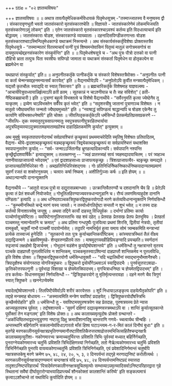 +++
title = "०२ ज्ञातव्यविषयः"

+++
ज्ञातव्यविषयः ॥ ॥ अथात्र तावत्पैतृमेधिककर्मविधायकं पितृमेधसूत्रम् -"तस्माज्जातस्य वै मनुष्यस्य द्वौ । संस्कारावृणभूतौ भवतो जातसंस्कारो मृतसंस्कारश्चेति ॥ विज्ञायते - जातसंस्कारेणेमं लोकमभिजयति मृतसंस्कारेणाऽमुं लोकम्" इति । एतेन जातसंस्कारो मृतसंस्कारश्चाऽवश्यं कर्तव्य इति विदधात्याचार्य इति बोद्धव्यम् । जातसंस्काराः षोडश,
संस्कारकाण्डे व्याख्याताः । दहनादिसपिण्डीकरणान्ताः षोडश मृतसंस्काराश्चााऽस्मिन्पितृमेधकाण्डे यथाक्रमं निरूप्यन्ते । अथ संस्कार्यसंस्कर्तृविशेषाः प्रोक्तास्तत्रैव पितृमेधसूत्रे - “तस्मान्मातरं पितरमाचार्यं पत्नीं पुत्रं शिष्यमन्तेवासिनं पितृव्यं मातुलं
सगोत्रमसगोत्रं वा दायमुपयच्छेद्दहनसंस्कारेण संस्कुर्वन्ति" इति ॥ ॥ पितृमेधशेषसूत्रे च - “अथ पुत्रः पौत्रो दत्तको वा
पत्नी दौहित्रो भ्राता तत्पुत्रः पिता स्वस्रीयः सपिण्डो जामाता वा यथाक्रमं संस्कर्ता पितृमेधेन वा होतृकल्पेन वा ब्रह्ममेधेन वा


यथाप्राप्तं संस्कुर्यात्" इति॥ ॥ अनुपनीतकर्तृके पत्नीकर्तृके च संस्कारे विशेषस्तत्रैवोक्तः - "अनुपनीतः पत्नी वा कर्ता
चेन्मन्त्रवद्दहनमन्यत्सर्वं कारयेत्” इति ॥ वैद्यनाथीयेऽपि - "अनुपेतोऽपि कुर्वीत मन्त्रवत्पैतृमेधिकम् । यद्यसौ कृतचौलः
स्याद्यदि वा स्यात् त्रिवत्सरः" इति ॥ ॥ ब्रह्मचारिकर्तृके विशेषमाह याज्ञवल्क्यः - "आचार्यपित्रुपाध्यायान्निर्हृत्याऽपि व्रती
व्रतम् । सूतकान्नं न चाऽश्नीयान्न च तैः सह संविशेत्" ( व्रती-नैष्ठिकब्रह्मचारी ) इति ॥ पुत्राणां बहुत्वे विभक्तत्वे च विशेषो
वैद्यनाथीये - “सर्वैरनुमतिं कृत्वा ज्येष्ठेनैव तु यत्कृतम् । द्रव्येण चाऽविभक्तेन सर्वैरेव कृतं भवेत्" इति ॥ “सदृशस्त्रीषु जातानां
पुत्राणाञ्च विशेषतः । न मातृतो ज्यैष्ठ्यमस्ति जन्मतो ज्यैष्ठ्यमुच्यते" इति ॥ “नवश्राद्धं सपिण्डत्वं श्राद्धान्यपि च षोडश
एकेनैव तु कार्याणि संविभक्तधनेष्वपि" इति चोक्तः ॥ जीवत्पितृककर्तृकेऽपि धर्मसिन्धौ प्रेतकर्मप्रतिप्रसवप्रकरणे --"जीवत्पि-
तृकः स्वमातुरपुत्रसापत्नमातुः स्वपुत्रसपत्नीपुत्ररहितभार्याया अपुत्रपितृव्यस्याऽपुत्रमातामहमातामह्योश्च दाहादिप्रेतकर्माणि
कुर्यात्" इत्युक्तम् ॥  

  अथ मुमूर्षुः स्वकृतपापापनोदनार्थं सर्वप्रायश्चित्तं कृच्छ्ररूपं प्रथममाचरेदिति स्मृतिषु विशेषतः प्रतिपादितम्, वैद्यना-
थीये-द्वादशाब्दकृच्छ्ररूपं षडब्दकृच्छ्ररूपं त्रिद्व्येकाब्दकृच्छ्ररूपं वा सर्वप्रायश्चित्तं यथाशक्ति स्वपापानुसारेण कुर्यात् -- “सर्व-
जन्माऽऽर्जितानीह भ्रूणहत्यादिकान्यपि। सर्वपापानि नश्यन्ति कृच्छ्रैर्द्वादशवार्षिकैः" इत्याद्युक्तम् ॥ तल्लक्षणन्तु -- "त्र्यहं प्रातस्त्र्यहं
सायं त्र्यहमद्यादयाचितम् । परं त्र्यहञ्च नाश्नीयात्प्राजापत्यो भवेदयम्" ॥ एवं द्वादशाहसाध्यः प्राजापत्यकृच्छ्रः । त्रिंशत्प्राजापत्यैर-
ब्दकृच्छ्रः सम्पद्यते । प्राजापत्यप्रतिनिधिरेका गौः । अब्दप्रतिनिधिस्त्रिंशद्गावः । गोः प्रतिनिधिर्निष्कनिष्कार्धनिष्कपादान्यतमप्रमाणं
सुवर्णं रजतं वा शक्तेरनुरूपम् । चत्वारः कर्षा निष्कम् । अशीतिर्गुञ्जाः कर्षः ॥ इति ज्ञेयम् ॥ ॥ अथाऽन्यान्यपि दानान्युक्तानि


वैद्यनाथीये -- “आतुरो वाऽथ पुत्रो वा दद्युरासन्नबान्धवाः । उत्क्रान्तिवैतरण्यौ च दशदानानि चैव हि ॥ प्रेतेऽपि कृत्वा तं प्रेतं
शवधर्मे नियोजयेत् ॥ गोभूतिलहिरण्याज्यवस्त्रधान्यगुडानि च। रौप्यं लवणमित्याहुर्दश दानानि पण्डिताः” इत्यादि ॥ ॥
अथ धनिष्ठापञ्चकत्रिपुष्करद्विपुष्करयोगादौ मरणे कर्तव्यविधानान्युक्तानि निर्णयसिन्धौ -- “कुम्भमीनस्थिते चन्द्रे मरणं यस्य
जायते। न तस्योर्ध्वगतिर्दृष्टा सन्ततौ न शुभं भवेत् ॥ न तस्य दाहः कर्तव्यो विनाशात्स्वेषु जन्तुषु । अथवा तद्दिने कार्यो दाहस्तु
विधिपूर्वकः ॥ दर्भाणां प्रतिमाः कार्याः पञ्चोर्णासूत्रवेष्टिताः। यवपिष्टेनानुलिप्तास्ताभिः सह शवं दहेत् ॥ प्रेतवाहः प्रेतसखः प्रेतपः
प्रेतभूमिपः । प्रेतहर्ता पञ्चमस्तु नामान्येतानि च क्रमात्" ॥ अथ प्रतिमा गन्धपुष्पैः पूजयित्वा प्रथमां शिरसि, द्वितीयां नेत्रयोः,
तृतीयां वामकुक्षौ, चतुर्थीं नाभौ पञ्चमीं पादयोर्न्यसेत् । तदुपरि नामभिर्घृतं हुत्वा यमाय सोमं त्र्यम्बकमिति मन्त्राभ्यां प्रत्येकं
तास्वाज्यं हुनेदिति । “सूतकान्ते ततः पुत्रः कुर्याच्छान्तिकपौष्टिकम् । कांस्यपात्रस्थितं तैलं वीक्ष्य दद्याद्विजन्मने ॥ ब्रह्मविष्णुमहे-
शेन्द्रवरुणप्रीतये ततः । माषमुद्गयवव्रीहिप्रियङ्ग्वादि प्रयच्छति॥ स्वर्णदानं रुद्रजाप्यं लक्षहोमो द्विजार्चनम् । गोभूदानं षडंशेन
कुर्याद्दोषोपशान्तये” इति ॥ धर्मसिन्धौ तु नक्षत्रान्तरे मृतस्य पञ्चके दाहप्राप्तौ पुत्तलविधिरेव न शान्तिकम्, पञ्चकमृतस्याऽश्विन्यां
दाहप्राप्तौ शान्तिकमेव न पुत्तलविधिः, इति विशेषः प्रोक्तः ॥ त्रिपुष्करद्विपुष्करयोगौ धर्मसिन्धावुक्तौ -- "यदि भद्रातिथीनां
स्याद्भानुभौमशनैश्चरैः। त्रिपादृक्षैश्च संयोगस्तदा योगस्त्रिपुष्करः ॥ द्विपुष्करो द्वयोर्योगेऽथवाऽयं स्याद्विपादभैः । पुनर्वसूत्तराऽषाढा-
कृत्तिकोत्तरफल्गुनी ॥ पूर्वभाद्रा विशाखा च ज्ञेयमेतत्त्रिपादभम्। मृगचित्राधनिष्ठा च ज्ञेयमेतद्विपादभम्" इति । तत्र कर्तव्य-
विधानमप्युक्तं निर्णयसिन्धौ -- "द्वित्रिपुष्करयोगे तु मृतिर्मृत्यन्तरावहा । दहने मरणे चैव त्रिगुणं स्यात् त्रिपुष्करे ॥ खननेऽप्येवमेव

[^१]: द्वितीयासप्तमीद्वादशीतिथीनाम् [[सम्पादकटिप्पनी - अस्योल्लेखः न लब्धः]]


स्यादेतद्दोषोपशान्तये। तिलपिष्टैर्यवैर्वाऽपि शरीरं कारयेत्ततः ॥ शूर्पे निधायाऽलङ्कृत्य दाहयेत्पैतृकोपरि" इति ॥ तद्दाहे
मन्त्रमाह बोधायनः -- “अस्मात्वमिति मन्त्रेण यवपिष्टं प्रदाहयेत् । द्वित्रिपुष्करयोर्दोषस्त्रिभिः कृच्छैर्व्यपोहति" इति ॥
धर्मसिन्धौ तु - यवपिष्टमयपुरुषत्रयेण सह प्रेतदाहः, पुरुषत्रयस्य प्रेते न्यास आज्याहुतयश्च पूर्ववत् । तद्दोषशान्तये - 'सुवर्णं
दक्षिणां दद्यात्कृष्णवस्त्रमथाऽपि वा । शान्तिं कुर्यात्सूतकान्ते पूर्वोक्तां तेन मङ्गलम्' इति विशेषः प्रोक्तः॥ ॥ अथ
कालाख्यमृत्युदोषः प्रोक्तो ग्रन्थान्तरे - “अर्काधिष्ठितभाद्वदन्त्युडुगणा नष्टासु दिक्षु क्रमादीशानादिषु चान्तराणि गणये-
च्चत्वार्यथ त्रीन्बहिः । अन्तस्थानि बहिर्गतानि सकलान्येवंविधाऽगारतो माँसं हिश्व घटाऽन्त्यम-ग-र-मितं कालं दिनौघं बुधाः"
इति ॥ मृतगेहे मरणकालीनसूर्यनक्षत्रप्रभृतिगण्यमानौरष्टाविंशतिकैरुत्तराषाढोत्तरमभिजित्सहितैश्चन्द्रनक्षत्रैः कालाख्यमृत्युरीशा-
नकोणमारभ्य क्रमाच्चतुर्भिरन्तः प्रविशति त्रिभिः पूर्वस्यां मध्यात् बहिर्निर्गच्छति, पुनराग्नेयकोणमारभ्य चतुर्भिः प्रविशति
त्रिभिर्दक्षिणस्यां निर्गच्छति, ततो नैर्ऋत्यकोणमारभ्य चतुर्भिः प्रविशति त्रिभिर्निर्गच्छति पुनरपि वायव्यकोणाच्चतुर्भिः प्रविशति
त्रिभिनिर्गच्छति, एवं प्रवेशादिनिर्गमान्तं चतुर्ष्वपि नक्षत्रसप्तकेषु मरणे क्रमेण ७५, ४८, २४, २०, ५, ३, २ दिनपर्यन्तं तद्गृहे
मरणाद्यनिष्टं करोतीत्यर्थः । मरणकालीनसूर्यनक्षत्राद्गण्यमानं चन्दनक्षत्रं यदि ७५, ४८, २४ दिनपर्यन्तमनिष्टप्रदं स्यात्तदा
तादृशाऽनिष्टपरिहारार्थं 'पित्रादेर्मरणकालीननक्षत्रसूचितमृत्योः सम्भाव्याऽपमृत्य्वादिसर्वाऽनिष्टपरिहारद्वारा गृहे स्थितानां सर्वेषां
दीर्घायुरारोग्याभयादिप्राप्त्यर्थं शौनकोक्तां कालशान्तिं करिष्ये' इति सङ्कल्पमात्रं कृत्वाऽऽशौचान्ते तां यथाविधि कुर्यादिति
ज्ञेयम् ॥ ॥

